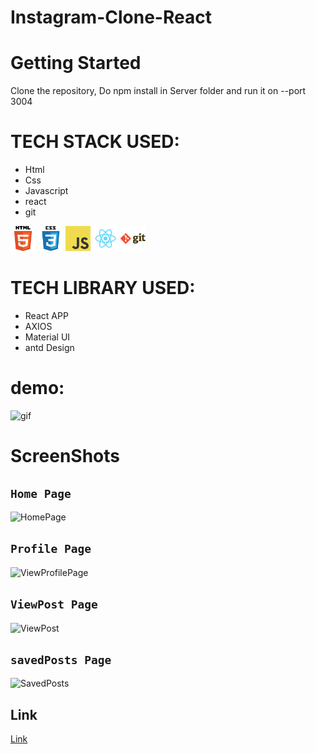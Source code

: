 # Instagram-Clone-React

# Getting Started
  Clone the repository, Do npm install in Server folder and run it on --port 3004 

# TECH STACK USED:
 * Html
 * Css
 * Javascript
 * react
 * git

  <code><img height="40" src="https://raw.githubusercontent.com/github/explore/80688e429a7d4ef2fca1e82350fe8e3517d3494d/topics/html/html.png"></code>
  <code><img height="40" src="https://raw.githubusercontent.com/github/explore/80688e429a7d4ef2fca1e82350fe8e3517d3494d/topics/css/css.png"></code>
  <code><img height="40" src="https://raw.githubusercontent.com/github/explore/80688e429a7d4ef2fca1e82350fe8e3517d3494d/topics/javascript/javascript.png"></code>
  <code><img height="40" src="https://raw.githubusercontent.com/github/explore/80688e429a7d4ef2fca1e82350fe8e3517d3494d/topics/react/react.png"></code>
  <code><img height="40" src="https://raw.githubusercontent.com/github/explore/80688e429a7d4ef2fca1e82350fe8e3517d3494d/topics/git/git.png"></code>

# TECH LIBRARY USED:
   * React APP
   * AXIOS
   * Material UI
   * antd Design
   

# demo:
 ![gif](./images/instagram.gif)

 
# ScreenShots

## `Home Page`
![HomePage](https://user-images.githubusercontent.com/44022316/100494536-bea86980-3168-11eb-81a1-0b160d811e1d.png)

## `Profile Page`
![ViewProfilePage](https://user-images.githubusercontent.com/44022316/100494659-a71db080-3169-11eb-950f-7fdfd32f12b9.png)

## `ViewPost Page`
![ViewPost](https://user-images.githubusercontent.com/44022316/100494670-dfbd8a00-3169-11eb-8793-0c161e0a6f35.png)

## `savedPosts Page`
![SavedPosts](https://user-images.githubusercontent.com/44022316/100494692-04196680-316a-11eb-8d5b-83f43a7c852e.png)


## Link
<a href="https://instagram-cloned-app.netlify.app/login">Link</a>

